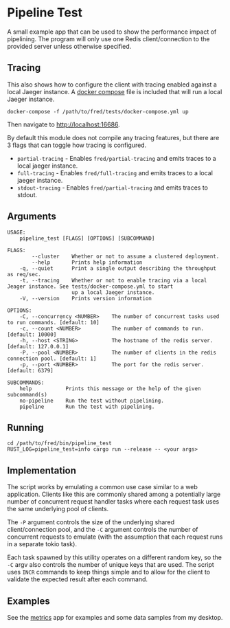 Pipeline Test
=============

A small example app that can be used to show the performance impact of pipelining. The program will only use one Redis client/connection to the provided server unless otherwise specified.

## Tracing 

This also shows how to configure the client with tracing enabled against a local Jaeger instance. A [docker compose](../../tests/docker-compose.yml) file is included that will run a local Jaeger instance.

```
docker-compose -f /path/to/fred/tests/docker-compose.yml up
```

Then navigate to <http://localhost:16686>.

By default this module does not compile any tracing features, but there are 3 flags that can toggle how tracing is configured.

* `partial-tracing` - Enables `fred/partial-tracing` and emits traces to a local jaeger instance.
* `full-tracing` - Enables `fred/full-tracing` and emits traces to a local jaeger instance.
* `stdout-tracing` - Enables `fred/partial-tracing` and emits traces to stdout.

## Arguments

```
USAGE:
    pipeline_test [FLAGS] [OPTIONS] [SUBCOMMAND]

FLAGS:
        --cluster    Whether or not to assume a clustered deployment.
        --help       Prints help information
    -q, --quiet      Print a single output describing the throughput as req/sec.
    -t, --tracing    Whether or not to enable tracing via a local Jeager instance. See tests/docker-compose.yml to start
                     up a local Jaeger instance.
    -V, --version    Prints version information

OPTIONS:
    -C, --concurrency <NUMBER>    The number of concurrent tasks used to run commands. [default: 10]
    -c, --count <NUMBER>          The number of commands to run. [default: 10000]
    -h, --host <STRING>           The hostname of the redis server. [default: 127.0.0.1]
    -P, --pool <NUMBER>           The number of clients in the redis connection pool. [default: 1]
    -p, --port <NUMBER>           The port for the redis server. [default: 6379]

SUBCOMMANDS:
    help           Prints this message or the help of the given subcommand(s)
    no-pipeline    Run the test without pipelining.
    pipeline       Run the test with pipelining.
```

## Running

```
cd /path/to/fred/bin/pipeline_test
RUST_LOG=pipeline_test=info cargo run --release -- <your args>
```

## Implementation

The script works by emulating a common use case similar to a web application. Clients like this are commonly shared among a potentially large number of concurrent request handler tasks where each request task uses the same underlying pool of clients. 

The `-P` argument controls the size of the underlying shared client/connection pool, and the `-C` argument controls the number of concurrent requests to emulate (with the assumption that each request runs in a separate tokio task).

Each task spawned by this utility operates on a different random key, so the `-C` argv also controls the number of unique keys that are used. The script uses `INCR` commands to keep things simple and to allow for the client to validate the expected result after each command.

## Examples

See the [metrics](../pipeline_metrics) app for examples and some data samples from my desktop.